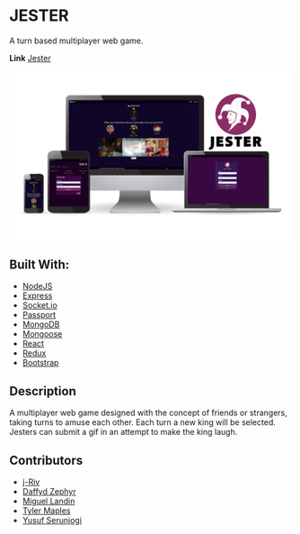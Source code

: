 # JESTER

A turn based multiplayer web game.

**Link** [Jester](https://the-jester.herokuapp.com/)

![jester](client/public/images/screenshot/the-jester.jpg)

## Built With:
* [NodeJS](https://nodejs.org/en/docs/)
* [Express](https://expressjs.com/)
* [Socket.io](https://socket.io/)
* [Passport](http://www.passportjs.org/)
* [MongoDB](https://www.mongodb.com/)
* [Mongoose](https://mongoosejs.com/)
* [React](https://reactjs.org/)
* [Redux](https://redux.js.org/)
* [Bootstrap](https://getbootstrap.com/)

## Description
A multiplayer web game designed with the concept of friends or strangers, taking turns to amuse each other. Each turn a new king will be selected. Jesters can submit a gif in an attempt to make the king laugh.

## Contributors
* [j-Riv](https://github.com/j-Riv)
* [Daffyd Zephyr](https://github.com/helloimdavidhaha)
* [Miguel Landin](https://github.com/MigPerLan)
* [Tyler Maples](https://github.com/tylerkmaples)
* [Yusuf Serunjogi](https://github.com/come2america)
